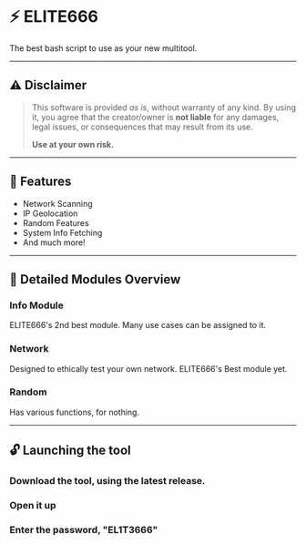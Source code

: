 # ⚡ ELITE666

The best bash script to use as your new multitool.

---

## ⚠️ Disclaimer

> This software is provided *as is*, without warranty of any kind. By using it, you agree that the creator/owner is **not liable** for any damages, legal issues, or consequences that may result from its use.
> 
> **Use at your own risk.**

---

## 🚀 Features

- Network Scanning
- IP Geolocation
- Random Features
- System Info Fetching
- And much more!

---

## 🧠 Detailed Modules Overview

### Info Module 
ELITE666's 2nd best module. Many use cases can be assigned to it.

### Network 
Designed to ethically test your own network. ELITE666's Best module yet.

### Random
Has various functions, for nothing.

---

## 🔓 Launching the tool

### Download the tool, using the latest release.
### Open it up
### Enter the password, "EL1T3666"
